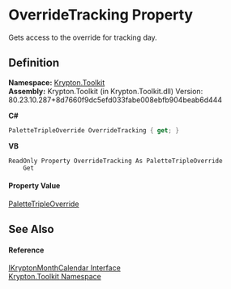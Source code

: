 # OverrideTracking Property


Gets access to the override for tracking day.



## Definition
**Namespace:** <a href="79d2eac2-21f4-54ff-7552-b20c33c30600.md">Krypton.Toolkit</a>  
**Assembly:** Krypton.Toolkit (in Krypton.Toolkit.dll) Version: 80.23.10.287+8d7660f9dc5efd033fabe008ebfb904beab6d444

**C#**
``` C#
PaletteTripleOverride OverrideTracking { get; }
```
**VB**
``` VB
ReadOnly Property OverrideTracking As PaletteTripleOverride
	Get
```



#### Property Value
<a href="581cb2f8-43fa-e480-0682-04a543909da2.md">PaletteTripleOverride</a>

## See Also


#### Reference
<a href="76762a95-d1ba-38cb-4ff7-0417ba2e1bcc.md">IKryptonMonthCalendar Interface</a>  
<a href="79d2eac2-21f4-54ff-7552-b20c33c30600.md">Krypton.Toolkit Namespace</a>  
